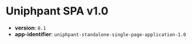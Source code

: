 # Uniphpant SPA v1.0
* **version**: 	`0.1`
* **app-identifier**: `uniphpant-standalone-single-page-application-1.0`